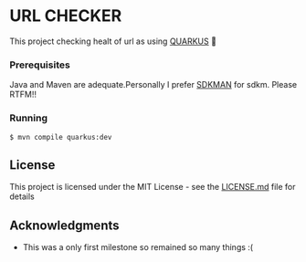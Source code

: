 # URL CHECKER 

This project checking healt of url as using [QUARKUS](https://quarkus.io/) 🤘

### Prerequisites

Java and Maven are adequate.Personally I prefer [SDKMAN](https://sdkman.io/) for sdkm.
Please RTFM!!

### Running

```
$ mvn compile quarkus:dev
```

## License

This project is licensed under the MIT License - see the [LICENSE.md](LICENSE.md) file for details

## Acknowledgments

* This was a only first milestone so remained so many things :(


